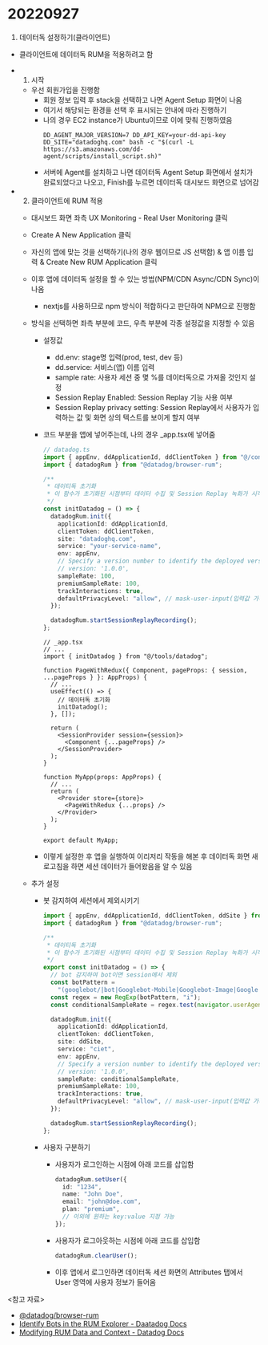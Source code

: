 # 20220927

1. 데이터독 설정하기(클라이언트)

- 클라이언트에 데이터독 RUM을 적용하려고 함
- 1. 시작
  - 우선 회원가입을 진행함
    - 회원 정보 입력 후 stack을 선택하고 나면 Agent Setup 화면이 나옴
    - 여기서 해당되는 환경을 선택 후 표시되는 안내에 따라 진행하기
    - 나의 경우 EC2 instance가 Ubuntu이므로 이에 맞춰 진행하였음
      ```
      DD_AGENT_MAJOR_VERSION=7 DD_API_KEY=your-dd-api-key DD_SITE="datadoghq.com" bash -c "$(curl -L https://s3.amazonaws.com/dd-agent/scripts/install_script.sh)"
      ```
    - 서버에 Agent를 설치하고 나면 데이터독 Agent Setup 화면에서 설치가 완료되었다고 나오고, Finish를 누르면 데이터독 대시보드 화면으로 넘어감
- 2. 클라이언트에 RUM 적용

  - 대시보드 화면 좌측 UX Monitoring - Real User Monitoring 클릭
  - Create A New Application 클릭
  - 자신의 앱에 맞는 것을 선택하기(나의 경우 웹이므로 JS 선택함) & 앱 이름 입력 & Create New RUM Application 클릭
  - 이후 앱에 데이터독 설정을 할 수 있는 방법(NPM/CDN Async/CDN Sync)이 나옴
    - nextjs를 사용하므로 npm 방식이 적합하다고 판단하여 NPM으로 진행함
  - 방식을 선택하면 좌측 부분에 코드, 우측 부분에 각종 설정값을 지정할 수 있음

    - 설정값
      - dd.env: stage명 입력(prod, test, dev 등)
      - dd.service: 서비스(앱) 이름 입력
      - sample rate: 사용자 세션 중 몇 %를 데이터독으로 가져올 것인지 설정
      - Session Replay Enabled: Session Replay 기능 사용 여부
      - Session Replay privacy setting: Session Replay에서 사용자가 입력하는 값 및 화면 상의 텍스트를 보이게 할지 여부
    - 코드 부분을 앱에 넣어주는데, 나의 경우 \_app.tsx에 넣어줌

      ```ts
      // datadog.ts
      import { appEnv, ddApplicationId, ddClientToken } from "@/constants/envs";
      import { datadogRum } from "@datadog/browser-rum";

      /**
       * 데이티독 초기화
       * 이 함수가 초기화된 시점부터 데이터 수집 및 Session Replay 녹화가 시작됨
       */
      const initDatadog = () => {
        datadogRum.init({
          applicationId: ddApplicationId,
          clientToken: ddClientToken,
          site: "datadoghq.com",
          service: "your-service-name",
          env: appEnv,
          // Specify a version number to identify the deployed version of your application in Datadog
          // version: '1.0.0',
          sampleRate: 100,
          premiumSampleRate: 100,
          trackInteractions: true,
          defaultPrivacyLevel: "allow", // mask-user-input(입력값 가리기) | allow(다 보이기) | mask(화면 상 텍스트 다 가리기)
        });

        datadogRum.startSessionReplayRecording();
      };
      ```

      ```tsx
      // _app.tsx
      // ...
      import { initDatadog } from "@/tools/datadog";

      function PageWithRedux({ Component, pageProps: { session, ...pageProps } }: AppProps) {
        // ...
        useEffect(() => {
          // 데이터독 초기화
          initDatadog();
        }, []);

        return (
          <SessionProvider session={session}>
            <Component {...pageProps} />
          </SessionProvider>
        );
      }

      function MyApp(props: AppProps) {
        // ...
        return (
          <Provider store={store}>
            <PageWithRedux {...props} />
          </Provider>
        );
      }

      export default MyApp;
      ```

    - 이렇게 설정한 후 앱을 실행하여 이리저리 작동을 해본 후 데이터독 화면 새로고침을 하면 세션 데이터가 들어왔음을 알 수 있음

  - 추가 설정

    - 봇 감지하여 세션에서 제외시키기

      ```ts
      import { appEnv, ddApplicationId, ddClientToken, ddSite } from "@/constants/envs";
      import { datadogRum } from "@datadog/browser-rum";

      /**
       * 데이티독 초기화
       * 이 함수가 초기화된 시점부터 데이터 수집 및 Session Replay 녹화가 시작됨
       */
      export const initDatadog = () => {
        // bot 감지하여 bot이면 session에서 제외
        const botPattern =
          "(googlebot/|bot|Googlebot-Mobile|Googlebot-Image|Google favicon|Mediapartners-Google|bingbot|slurp|java|wget|curl|Commons-HttpClient|Python-urllib|libwww|httpunit|nutch|phpcrawl|msnbot|jyxobot|FAST-WebCrawler|FAST Enterprise Crawler|biglotron|teoma|convera|seekbot|gigablast|exabot|ngbot|ia_archiver|GingerCrawler|webmon |httrack|webcrawler|grub.org|UsineNouvelleCrawler|antibot|netresearchserver|speedy|fluffy|bibnum.bnf|findlink|msrbot|panscient|yacybot|AISearchBot|IOI|ips-agent|tagoobot|MJ12bot|dotbot|woriobot|yanga|buzzbot|mlbot|yandexbot|purebot|Linguee Bot|Voyager|CyberPatrol|voilabot|baiduspider|citeseerxbot|spbot|twengabot|postrank|turnitinbot|scribdbot|page2rss|sitebot|linkdex|Adidxbot|blekkobot|ezooms|dotbot|Mail.RU_Bot|discobot|heritrix|findthatfile|europarchive.org|NerdByNature.Bot|sistrix crawler|ahrefsbot|Aboundex|domaincrawler|wbsearchbot|summify|ccbot|edisterbot|seznambot|ec2linkfinder|gslfbot|aihitbot|intelium_bot|facebookexternalhit|yeti|RetrevoPageAnalyzer|lb-spider|sogou|lssbot|careerbot|wotbox|wocbot|ichiro|DuckDuckBot|lssrocketcrawler|drupact|webcompanycrawler|acoonbot|openindexspider|gnam gnam spider|web-archive-net.com.bot|backlinkcrawler|coccoc|integromedb|content crawler spider|toplistbot|seokicks-robot|it2media-domain-crawler|ip-web-crawler.com|siteexplorer.info|elisabot|proximic|changedetection|blexbot|arabot|WeSEE:Search|niki-bot|CrystalSemanticsBot|rogerbot|360Spider|psbot|InterfaxScanBot|Lipperhey SEO Service|CC Metadata Scaper|g00g1e.net|GrapeshotCrawler|urlappendbot|brainobot|fr-crawler|binlar|SimpleCrawler|Livelapbot|Twitterbot|cXensebot|smtbot|bnf.fr_bot|A6-Indexer|ADmantX|Facebot|Twitterbot|OrangeBot|memorybot|AdvBot|MegaIndex|SemanticScholarBot|ltx71|nerdybot|xovibot|BUbiNG|Qwantify|archive.org_bot|Applebot|TweetmemeBot|crawler4j|findxbot|SemrushBot|yoozBot|lipperhey|y!j-asr|Domain Re-Animator Bot|AddThis)";
        const regex = new RegExp(botPattern, "i");
        const conditionalSampleRate = regex.test(navigator.userAgent) ? 0 : 100;

        datadogRum.init({
          applicationId: ddApplicationId,
          clientToken: ddClientToken,
          site: ddSite,
          service: "ciet",
          env: appEnv,
          // Specify a version number to identify the deployed version of your application in Datadog
          // version: '1.0.0',
          sampleRate: conditionalSampleRate,
          premiumSampleRate: 100,
          trackInteractions: true,
          defaultPrivacyLevel: "allow", // mask-user-input(입력값 가리기) | allow(다 보이기) | mask(화면 상 텍스트 다 가리기)
        });

        datadogRum.startSessionReplayRecording();
      };
      ```

    - 사용자 구분하기
      - 사용자가 로그인하는 시점에 아래 코드를 삽입함
        ```ts
        datadogRum.setUser({
          id: "1234",
          name: "John Doe",
          email: "john@doe.com",
          plan: "premium",
          // 이외에 원하는 key:value 지정 가능
        });
        ```
      - 사용자가 로그아웃하는 시점에 아래 코드를 삽입함
        ```ts
        datadogRum.clearUser();
        ```
      - 이후 앱에서 로그인하면 데이터독 세션 화면의 Attributes 탭에서 User 영역에 사용자 정보가 들어옴

<참고 자료>

- [@datadog/browser-rum](https://www.npmjs.com/package/@datadog/browser-rum)
- [Identify Bots in the RUM Explorer - Daatadog Docs](https://docs.datadoghq.com/real_user_monitoring/guide/identify-bots-in-the-ui/)
- [Modifying RUM Data and Context - Datadog Docs](https://docs.datadoghq.com/real_user_monitoring/browser/modifying_data_and_context/?tab=npm#user-session)
